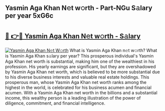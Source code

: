 ## Yasmin Aga Khan N𝚎t w𝚘rth - Part-NGu S𝚊lary per year 5xG6c

# <h2><a href="http://gc0drp.nevu.top/?p=Yasmin+Aga+Khan">🔗 👉🔴 Yasmin Aga Khan N𝚎t w𝚘rth - S𝚊lary</a></h2>

[![Yasmin Aga Khan N𝚎t W𝚘rth](https://i.imgur.com/Oavwk0R.jpeg)](http://gc0drp.nevu.top/?p=Yasmin+Aga+Khan)
What is Yasmin Aga Khan n𝚎t w𝚘rth? What is Yasmin Aga Khan s𝚊lary per year?
This prosperous individual's Yasmin Aga Khan net worth is substantial, making him one of the wealthiest in his profession. His yearly earnings are significant, but they are overshadowed by Yasmin Aga Khan net worth, which is believed to be more substantial due to his diverse business interests and valuable real estate holdings. This prosperous man, whose Yasmin Aga Khan net worth ranks among the highest in the world, is celebrated for his business acumen and financial acumen. With a Yasmin Aga Khan net worth in the billions and a substantial income, this wealthy person is a leading illustration of the power of diligence, commitment, and financial intelligence.
